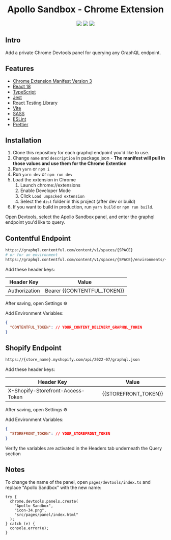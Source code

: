 <div align="center">
<h1>Apollo Sandbox - Chrome Extension</h1>

![](https://img.shields.io/badge/React-61DAFB?style=flat-square&logo=react&logoColor=black)
![](https://img.shields.io/badge/Typescript-3178C6?style=flat-square&logo=typescript&logoColor=white)
![](https://badges.aleen42.com/src/vitejs.svg)

</div>

## Intro

Add a private Chrome Devtools panel for querying any GraphQL endpoint.

## Features

- [Chrome Extension Manifest Version 3](https://developer.chrome.com/docs/extensions/mv3/intro/)
- [React 18](https://reactjs.org/)
- [TypeScript](https://www.typescriptlang.org/)
- [Jest](https://jestjs.io/)
- [React Testing Library](https://testing-library.com/docs/react-testing-library/intro/)
- [Vite](https://vitejs.dev/)
- [SASS](https://sass-lang.com/)
- [ESLint](https://eslint.org/)
- [Prettier](https://prettier.io/)

## Installation

1. Clone this repository for each graphql endpoint you'd like to use.
2. Change `name` and `description` in package.json - **The manifest will pull in those values and use them for the Chrome Extention**
3. Run `yarn` or `npm i`
4. Run `yarn dev` or `npm run dev`
5. Load the xxtension in Chrome
   1. Launch chrome://extensions
   2. Enable Developer Mode
   3. Click `Load unpacked extension`
   4. Select the `dist` folder in this project (after dev or build)
6. If you want to build in production, run `yarn build` or `npm run build`.

Open Devtools, select the Apollo Sandbox panel, and enter the graphql endpoint you'd like to query.

## Contentful Endpoint

```bash
https://graphql.contentful.com/content/v1/spaces/{SPACE}
# or for an environment
https://graphql.contentful.com/content/v1/spaces/{SPACE}/environments/{ENVIRONMENT}
```

Add these header keys:

| Header Key    | Value                       |
| ------------- | --------------------------- |
| Authorization | Bearer {{CONTENTFUL_TOKEN}} |

After saving, open Settings ⚙️

Add Environment Variables:

```JSON
{
  "CONTENTFUL_TOKEN": // YOUR_CONTENT_DELIVERY_GRAPHQL_TOKEN
}
```

## Shopify Endpoint

```bash
https://{store_name}.myshopify.com/api/2022-07/graphql.json
```

Add these header keys:

| Header Key                        | Value                |
| --------------------------------- | -------------------- |
| X-Shopify-Storefront-Access-Token | {{STOREFRONT_TOKEN}} |

After saving, open Settings ⚙️

Add Environment Variables:

```JSON
{
  "STOREFRONT_TOKEN": // YOUR_STOREFRONT_TOKEN
}
```

Verify the variables are activated in the Headers tab underneath the Query section

## Notes

To change the name of the panel, open `pages/devtools/index.ts` and replace "Apollo Sandbox" with the new name:

```JS
try {
  chrome.devtools.panels.create(
    "Apollo Sandbox",
    "icon-34.png",
    "src/pages/panel/index.html"
  );
} catch (e) {
  console.error(e);
}
```
